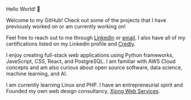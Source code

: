 Hello World! 👋 

Welcome to my GitHub! Check out some of the projects that I have previously worked on or am currently working on!

Feel free to reach out to me through [LinkedIn](https://linkedin.com/in/dxiong1) or [email](mailto:dtx319+7@gmail.com). I also have all of my certifications listed on my LinkedIn profile and [Credly](https://credly.com/users/dtx319).

 I enjoy creating full-stack web applications using Python frameworks, JaveScript, CSS, React, and PostgreSQL. I am familiar with AWS Cloud concepts and am also curious about open source software, data science, machine learning, and AI.

I am currently learning Linux and PHP. I have an entrepreneurial spirit and Founded my own web design consultancy, [Xiong Web Services](https://www.xiongwebservices.com/).
